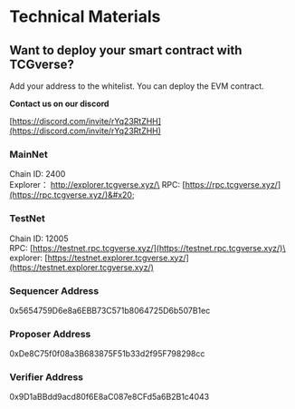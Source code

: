 # Technical Materials

## Want to deploy your smart contract with TCGverse?

Add your address to the whitelist. You can deploy the EVM contract.

**Contact us on our discord**

[https://discord.com/invite/rYq23RtZHH](https://discord.com/invite/rYq23RtZHH)

### MainNet

Chain ID: 2400\
Explorer： http://explorer.tcgverse.xyz/\
RPC: [https://rpc.tcgverse.xyz/](https://rpc.tcgverse.xyz/)&#x20;



### TestNet&#x20;

Chain ID: 12005\
RPC: [https://testnet.rpc.tcgverse.xyz/](https://testnet.rpc.tcgverse.xyz/)\
explorer: [https://testnet.explorer.tcgverse.xyz/](https://testnet.explorer.tcgverse.xyz/)



### **Sequencer Address**

&#x20;0x5654759D6e8a6EBB73C571b8064725D6b507B1ec&#x20;



### Proposer Address

0xDe8C75f0f08a3B683875F51b33d2f95F798298cc&#x20;



### Verifier Address

0x9D1aBBdd9acd80f6E8aC087e8CFd5a6B2B1c4043
